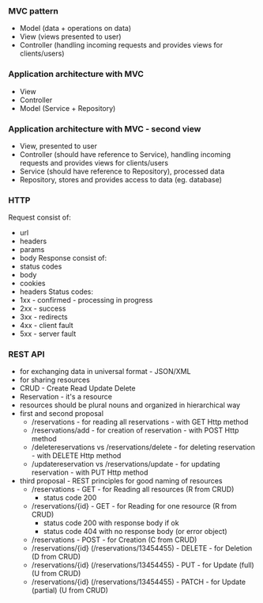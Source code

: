 ### MVC pattern
- Model (data + operations on data)
- View (views presented to user)
- Controller (handling incoming requests and provides views for clients/users)

### Application architecture with MVC
- View
- Controller
- Model (Service + Repository)

### Application architecture with MVC - second view
- View, presented to user
- Controller (should have reference to Service), handling incoming requests and provides views for clients/users
- Service (should have reference to Repository), processed data
- Repository, stores and provides access to data (eg. database)

### HTTP
Request consist of:
  - url
  - headers
  - params
  - body
Response consist of:
  - status codes
  - body
  - cookies
  - headers
Status codes:
  - 1xx - confirmed - processing in progress
  - 2xx - success
  - 3xx - redirects
  - 4xx - client fault
  - 5xx - server fault

### REST API
- for exchanging data in universal format - JSON/XML
- for sharing resources
- CRUD - Create Read Update Delete
- Reservation - it's a resource
- resources should be plural nouns and organized in hierarchical way
- first and second proposal
  - /reservations - for reading all reservations - with GET Http method
  - /reservations/add - for creation of reservation - with POST Http method
  - /deletereservations vs /reservations/delete - for deleting reservation - with DELETE Http method
  - /updatereservation vs /reservations/update - for updating reservation - with PUT Http method
- third proposal - REST principles for good naming of resources
  - /reservations - GET - for Reading all resources (R from CRUD)
    - status code 200
  - /reservations/{id} - GET - for Reading for one resource (R from CRUD)
    - status code 200 with response body if ok
    - status code 404 with no response body (or error object)
  - /reservations - POST - for Creation (C from CRUD)
  - /reservations/{id} (/reservations/13454455) - DELETE - for Deletion (D from CRUD)
  - /reservations/{id} (/reservations/13454455) - PUT - for Update (full) (U from CRUD)
  - /reservations/{id} (/reservations/13454455) - PATCH - for Update (partial) (U from CRUD)
